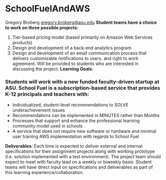 # SchoolFuelAndAWS

Gregory Broberg gregory.broberg@asu.edu
**Student teams have a choice to work on three possible projects:**
1. Tier-based pricing model (based primarily on Amazon Web Services products)
2. Design and development of a back-end analytics program
3. Design and development of an email communication process that delivers customizable
notifications to users.
and right to work agreement. Will be provided to students who are interested in
discussing the project.
**Learning Goals**:
### Students will work with a new funded faculty-driven startup at ASU. School Fuel is a subscription-based service that provides K-12 principals and teachers with:
- Individualized, student-level recommendations to SOLVE underachievement issues
- Recommendations can be implemented in MINUTES rather than Months
- Processes that support and enhance the professional learning community model used in
schools
- A service that does not require new software or hardware and minimal user training
AWS implementation with regards to School Fuel

**Deliverables**: Each time is expected to deliver external and internal specifications for their assignment projects along with working prototype (i.e. solution implemented with a test environment). The project team should  expect to meet with faculty lead on a weekly or biweekly basis. Student teams will have direct input on specifications and deliverables as part of this learning experience/collaboration.

